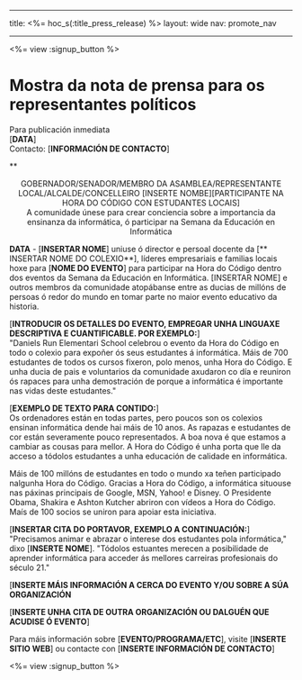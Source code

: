 * * *

title: <%= hoc_s(:title_press_release) %> layout: wide nav: promote_nav

* * *

<%= view :signup_button %>

# Mostra da nota de prensa para os representantes políticos

Para publicación inmediata  
[**DATA**]  
Contacto: [**INFORMACIÓN DE CONTACTO**]  
  


**

<center>
  GOBERNADOR/SENADOR/MEMBRO DA ASAMBLEA/REPRESENTANTE LOCAL/ALCALDE/CONCELLEIRO [INSERTE NOMBE][PARTICIPANTE NA HORA DO CÓDIGO CON ESTUDANTES LOCAIS]</strong><br /> A comunidade únese para crear conciencia sobre a importancia da ensinanza da informática, ó participar na Semana da Educación en Informática
</center>

  
  
</p> 

**DATA** - [**INSERTAR NOME**] uniuse ó director e persoal docente da [** INSERTAR NOME DO COLEXIO**], líderes empresariais e familias locais hoxe para [**NOME DO EVENTO**] para participar na Hora do Código dentro dos eventos da Semana da Educación en Informática. [INSERTAR NOME] e outros membros da comunidade atopábanse entre as ducias de millóns de persoas ó redor do mundo en tomar parte no maior evento educativo da historia.

[**INTRODUCIR OS DETALLES DO EVENTO, EMPREGAR UNHA LINGUAXE DESCRIPTIVA E CUANTIFICABLE. POR EXEMPLO:**]  
"Daniels Run Elementari School celebrou o evento da Hora do Código en todo o colexio para expoñer ós seus estudantes á informática. Máis de 700 estudantes de todos os cursos fixeron, polo menos, unha Hora do Código. E unha ducia de pais e voluntarios da comunidade axudaron co día e reuniron ós rapaces para unha demostración de porque a informática é importante nas vidas deste estudantes."

[**EXEMPLO DE TEXTO PARA CONTIDO:**]  
Os ordenadores están en todas partes, pero poucos son os colexios ensinan informática dende hai máis de 10 anos. As rapazas e estudantes de cor están severamente pouco representados. A boa nova é que estamos a cambiar as cousas para mellor. A Hora do Código é unha porta que lle da acceso a tódolos estudantes a unha educación de calidade en informática.

Máis de 100 millóns de estudantes en todo o mundo xa teñen participado nalgunha Hora do Código. Gracias a Hora do Código, a informática situouse nas páxinas principais de Google, MSN, Yahoo! e Disney. O Presidente Obama, Shakira e Ashton Kutcher abriron con vídeos a Hora do Código. Maís de 100 socios se uniron para apoiar esta iniciativa.

[**INSERTAR CITA DO PORTAVOR, EXEMPLO A CONTINUACIÓN:**]  
"Precisamos animar e abrazar o interese dos estudantes pola informática," dixo [**INSERTE NOME**]. "Tódolos estuantes merecen a posibilidade de aprender informática para acceder ás mellores carreiras profesionais do século 21."

[**INSERTE MÁIS INFORMACIÓN A CERCA DO EVENTO Y/OU SOBRE A SÚA ORGANIZACIÓN**

[**INSERTE UNHA CITA DE OUTRA ORGANIZACIÓN OU DALGUÉN QUE ACUDISE Ó EVENTO**]

Para máis información sobre [**EVENTO/PROGRAMA/ETC**], visite [**INSERTE SITIO WEB**] ou contacte con [**INSERTE INFORMACIÓN DE CONTACTO**]

  
  


<%= view :signup_button %>